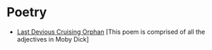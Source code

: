 # Poetry

* [Last Devious Cruising Orphan](https://github.com/rubinsztajn/blob/master/last-devious-cruising-orphan.md)
   [This poem is comprised of all the adjectives in Moby Dick]
  
  
